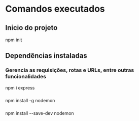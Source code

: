# Comandos executados

## Inicio do projeto
npm init

## Dependências instaladas

### Gerencia as requisições, rotas e URLs, entre outras funcionalidades
npm i express

### 
npm install -g nodemon

### 
npm install --save-dev nodemon